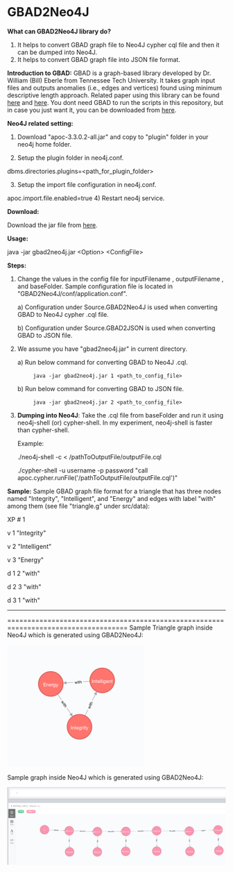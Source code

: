 # GBAD2Neo4J

<b>What can GBAD2Neo4J library do?</b>
1) It helps to convert GBAD graph file to Neo4J cypher cql file and then it can be dumped into Neo4J.
2) It helps to convert GBAD graph file into JSON file format.

<b>Introduction to GBAD:</b>
GBAD is a graph-based library developed by Dr. William (Bill) Eberle from Tennessee Tech University. It takes graph input files and outputs anomalies (i.e., edges and vertices) found using minimum descriptive length approach. Related paper using this library can be found [here](http://ailab.wsu.edu/adgs/pdfs/MookiahVAST2014.pdf) and [here](http://www.aaai.org/ocs/index.php/FLAIRS/FLAIRS15/paper/download/10378/10281). You dont need GBAD to run the scripts in this repository, but in case you just want it, you can be downloaded from [here](http://users.csc.tntech.edu/~weberle/gbad/download.html).


<b>Neo4J related setting:</b>
1) Download "apoc-3.3.0.2-all.jar" and copy to "plugin" folder in your neo4j home folder.

2) Setup the plugin folder in neo4j.conf.

dbms.directories.plugins=<path_for_plugin_folder>

3) Setup the import file configuration in neo4j.conf.

apoc.import.file.enabled=true
4) Restart neo4j service.

<b>Download:</b>

Download the jar file from [here](https://www.dropbox.com/s/pjnin9vxssy6b2s/gbad2neo4j.jar?dl=0).

<b>Usage:</b> 

java -jar gbad2neo4j.jar \<Option\> \<ConfigFile\>

<b>Steps:</b>

1) Change the values in the config file for inputFilename , outputFilename , and baseFolder.
Sample configuration file is located in "GBAD2Neo4J/conf/application.conf". 

      a) Configuration under Source.GBAD2Neo4J is used when converting GBAD to Neo4J cypher .cql file.
 
      b) Configuration under Source.GBAD2JSON is used when converting GBAD to JSON file.

2) We assume you have "gbad2neo4j.jar" in current directory.

      a) Run below command for converting GBAD to Neo4J .cql.
      
            java -jar gbad2neo4j.jar 1 <path_to_config_file>

      b) Run below command for converting GBAD to JSON file.
      
            java -jar gbad2neo4j.jar 2 <path_to_config_file>
 
3) <b>Dumping into Neo4J</b>: Take the <outputFile>.cql file from baseFolder and run it using neo4j-shell (or) cypher-shell. In my experiment, neo4j-shell is faster than cypher-shell.

   Example:
   
   ./neo4j-shell -c < /pathToOutputFile/outputFile.cql
   
   ./cypher-shell -u username -p password "call apoc.cypher.runFile('/pathToOutputFile/outputFile.cql')"

<b>Sample:</b> Sample GBAD graph file format for a triangle that has three nodes named "Integrity", "Intelligent", and "Energy"
and edges with label "with" among them (see file "triangle.g" under src/data):

XP # 1

v 1 "Integrity"

v 2 "Intelligent"

v 3 "Energy"

d 1 2 "with"

d 2 3 "with"

d 3 1 "with"

----------------------------------------------------------------------------------------------------
==================================================================================== 
Sample Triangle graph inside Neo4J which is generated using GBAD2Neo4J:

![Triangle](https://github.com/leninworld/GBAD2Neo4J/blob/master/src/images/triangle.png)

Sample graph inside Neo4J which is generated using GBAD2Neo4J:

![Sample](https://github.com/leninworld/GBAD2Neo4J/blob/master/src/images/sampleoutputGraph.png)




